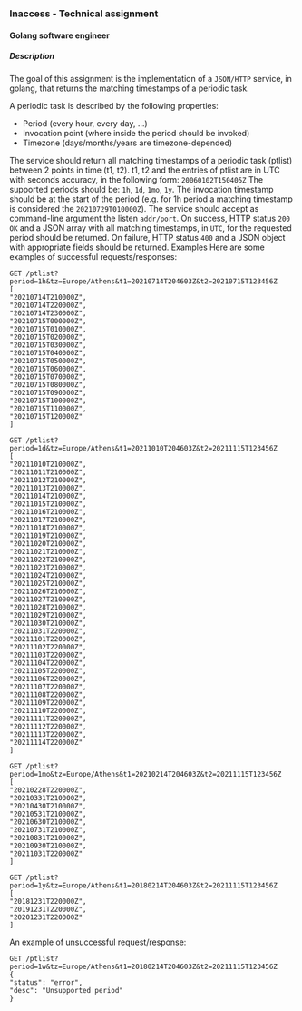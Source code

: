 ### Inaccess - Technical assignment
#### Golang software engineer
##### Description
The goal of this assignment is the implementation of a `JSON/HTTP` service, in golang, that returns the matching timestamps of a periodic task.

A periodic task is described by the following properties:
* Period (every hour, every day, ...)
* Invocation point (where inside the period should be invoked)
* Timezone (days/months/years are timezone-depended)

The service should return all matching timestamps of a periodic task (ptlist) between 2 points in time (t1, t2). t1, t2 and the entries of ptlist are in UTC with seconds accuracy, in the following form: `20060102T150405Z`
The supported periods should be: `1h`, `1d`, `1mo`, `1y`. The invocation timestamp should be at the start of the period (e.g. for 1h period a matching timestamp is considered the `20210729T010000Z`). The service should accept as command-line argument the listen `addr/port`. On success, HTTP status `200 OK` and a JSON array with all matching timestamps, in `UTC`, for the requested period should be returned. On failure, HTTP status `400` and a JSON object with appropriate fields should be returned.
Examples
Here are some examples of successful requests/responses:
```
GET /ptlist?period=1h&tz=Europe/Athens&t1=20210714T204603Z&t2=20210715T123456Z
[
"20210714T210000Z",
"20210714T220000Z",
"20210714T230000Z",
"20210715T000000Z",
"20210715T010000Z",
"20210715T020000Z",
"20210715T030000Z",
"20210715T040000Z",
"20210715T050000Z",
"20210715T060000Z",
"20210715T070000Z",
"20210715T080000Z",
"20210715T090000Z",
"20210715T100000Z",
"20210715T110000Z",
"20210715T120000Z"
]
```
```
GET /ptlist?period=1d&tz=Europe/Athens&t1=20211010T204603Z&t2=20211115T123456Z
[
"20211010T210000Z",
"20211011T210000Z",
"20211012T210000Z",
"20211013T210000Z",
"20211014T210000Z",
"20211015T210000Z",
"20211016T210000Z",
"20211017T210000Z",
"20211018T210000Z",
"20211019T210000Z",
"20211020T210000Z",
"20211021T210000Z",
"20211022T210000Z",
"20211023T210000Z",
"20211024T210000Z",
"20211025T210000Z",
"20211026T210000Z",
"20211027T210000Z",
"20211028T210000Z",
"20211029T210000Z",
"20211030T210000Z",
"20211031T220000Z",
"20211101T220000Z",
"20211102T220000Z",
"20211103T220000Z",
"20211104T220000Z",
"20211105T220000Z",
"20211106T220000Z",
"20211107T220000Z",
"20211108T220000Z",
"20211109T220000Z",
"20211110T220000Z",
"20211111T220000Z",
"20211112T220000Z",
"20211113T220000Z",
"20211114T220000Z"
]
```
```
GET /ptlist?period=1mo&tz=Europe/Athens&t1=20210214T204603Z&t2=20211115T123456Z
[
"20210228T220000Z",
"20210331T210000Z",
"20210430T210000Z",
"20210531T210000Z",
"20210630T210000Z",
"20210731T210000Z",
"20210831T210000Z",
"20210930T210000Z",
"20211031T220000Z"
]
```
```
GET /ptlist?period=1y&tz=Europe/Athens&t1=20180214T204603Z&t2=20211115T123456Z
[
"20181231T220000Z",
"20191231T220000Z",
"20201231T220000Z"
]
```

An example of unsuccessful request/response:
```
GET /ptlist?period=1w&tz=Europe/Athens&t1=20180214T204603Z&t2=20211115T123456Z
{
"status": "error",
"desc": "Unsupported period"
}
```
